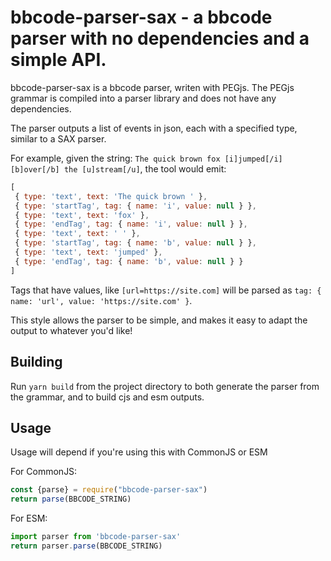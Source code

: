 # bbcode-parser-sax - a bbcode parser with no dependencies and a simple API.

bbcode-parser-sax is a bbcode parser, writen with PEGjs. The PEGjs grammar is
compiled into a parser library and does not have any dependencies.

The parser outputs a list of events in json, each with a specified type,
similar to a SAX parser.

For example, given the string: `The quick brown fox [i]jumped[/i]
 [b]over[/b] the [u]stream[/u]`, the tool would emit:

 ```js
 [
  { type: 'text', text: 'The quick brown ' },
  { type: 'startTag', tag: { name: 'i', value: null } },
  { type: 'text', text: 'fox' },
  { type: 'endTag', tag: { name: 'i', value: null } },
  { type: 'text', text: ' ' },
  { type: 'startTag', tag: { name: 'b', value: null } },
  { type: 'text', text: 'jumped' },
  { type: 'endTag', tag: { name: 'b', value: null } }
]
```

Tags that have values, like `[url=https://site.com]` will be parsed
as `tag: { name: 'url', value: 'https://site.com' }`.

This style allows the parser to be simple, and makes it easy to adapt
the output to whatever you'd like!

## Building
Run `yarn build` from the project directory to both generate the parser
from the grammar, and to build cjs and esm outputs. 

## Usage
Usage will depend if you're using this with CommonJS or ESM

For CommonJS:
```js
const {parse} = require("bbcode-parser-sax")
return parse(BBCODE_STRING)
```

For ESM:
```js
import parser from 'bbcode-parser-sax'
return parser.parse(BBCODE_STRING)
```